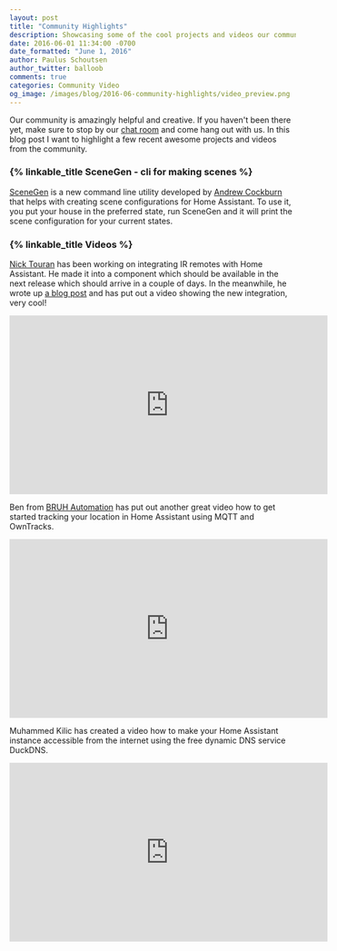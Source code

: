 ```yaml
---
layout: post
title: "Community Highlights"
description: Showcasing some of the cool projects and videos our community has come up with.
date: 2016-06-01 11:34:00 -0700
date_formatted: "June 1, 2016"
author: Paulus Schoutsen
author_twitter: balloob
comments: true
categories: Community Video
og_image: /images/blog/2016-06-community-highlights/video_preview.png
---
```


Our community is amazingly helpful and creative. If you haven't been there yet, make sure to stop by our [chat room] and come hang out with us. In this blog post I want to highlight a few recent awesome projects and videos from the community.

### {% linkable_title SceneGen - cli for making scenes %}

[SceneGen] is a new command line utility developed by [Andrew Cockburn] that helps with creating scene configurations for Home Assistant. To use it, you put your house in the preferred state, run SceneGen and it will print the scene configuration for your current states.

### {% linkable_title Videos %}

[Nick Touran] has been working on integrating IR remotes with Home Assistant. He made it into a component which should be available in the next release which should arrive in a couple of days. In the meanwhile, he wrote up [a blog post] and has put out a video showing the new integration, very cool!

<div class='videoWrapper'>
<iframe width="560" height="315" src="https://www.youtube.com/embed/6I_Lfpda0hc" frameborder="0" allowfullscreen></iframe>
</div>

Ben from [BRUH Automation] has put out another great video how to get started tracking your location in Home Assistant using MQTT and OwnTracks.

<div class='videoWrapper'>
<iframe width="560" height="315" src="https://www.youtube.com/embed/VaWdvVVYU3A" frameborder="0" allowfullscreen></iframe>
</div>

Muhammed Kilic has created a video how to make your Home Assistant instance accessible from the internet using the free dynamic DNS service DuckDNS.

<div class='videoWrapper'>
<iframe width="560" height="315" src="https://www.youtube.com/embed/UM15pRk56h8" frameborder="0" allowfullscreen></iframe>
</div>

[chat room]: https://gitter.im/home-assistant/home-assistant
[SceneGen]: https://github.com/acockburn/scenegen
[Andrew Cockburn]: https://github.com/acockburn
[BRUH Automation]: http://www.bruhautomation.com/
[Nick Touran]: https://partofthething.com
[a blog post]: https://partofthething.com/thoughts/?p=1010
